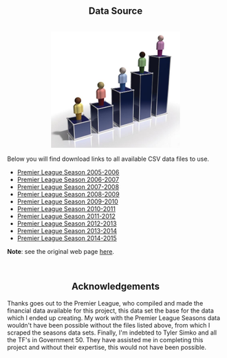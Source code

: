 
<br>

<center><h2>Data Source</h2></center>

<br>

<center><img src="30996_IMPORTANCE.jpg" alt="logo" width="300"></center>

Below you will find download links to all available CSV data files to use.

- [Premier League Season 2005-2006](http://www.football-data.co.uk/mmz4281/0506/E0.csv)
- [Premier League Season 2006-2007](http://www.football-data.co.uk/mmz4281/0607/E0.csv)
- [Premier League Season 2007-2008](http://www.football-data.co.uk/mmz4281/0708/E0.csv)
- [Premier League Season 2008-2009](http://www.football-data.co.uk/mmz4281/0809/E0.csv)
- [Premier League Season 2009-2010](http://www.football-data.co.uk/mmz4281/0910/E0.csv)
- [Premier League Season 2010-2011](http://www.football-data.co.uk/mmz4281/1011/E0.csv)
- [Premier League Season 2011-2012](http://www.football-data.co.uk/mmz4281/1112/E0.csv)
- [Premier League Season 2012-2013](http://www.football-data.co.uk/mmz4281/1213/E0.csv)
- [Premier League Season 2013-2014](http://www.football-data.co.uk/mmz4281/1314/E0.csv)
- [Premier League Season 2014-2015](http://www.football-data.co.uk/mmz4281/1415/E0.csv)

**Note**: see the original web page [here](http://www.football-data.co.uk/englandm.php).

<br>
<center><h2>Acknowledgements</h2></center>

Thanks goes out to the Premier League, who compiled and made the financial data available for this project, this data set the base for the data which I ended up creating. My work with the Premier League Seasons data wouldn't have been possible without the files listed above, from which I scraped the seasons data sets. Finally, I'm indebted to Tyler Simko and all the TF's in Government 50. They have assisted me in completing this project and without their expertise, this would not have been possible.



<br>
